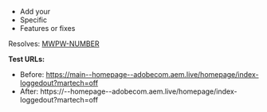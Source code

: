 <!-- Before submitting, please review all open PRs. -->

* Add your
* Specific
* Features or fixes

Resolves: [MWPW-NUMBER](https://jira.corp.adobe.com/browse/MWPW-NUMBER)

**Test URLs:**
- Before: https://main--homepage--adobecom.aem.live/homepage/index-loggedout?martech=off
- After: https://<branch>--homepage--adobecom.aem.live/homepage/index-loggedout?martech=off
